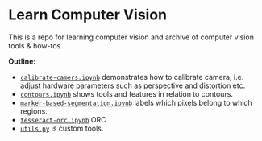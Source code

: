 # Learn Computer Vision

This is a repo for learning computer vision and archive of computer vision tools & how-tos.


**Outline:**

- [`calibrate-camers.ipynb`](calibrate-camera.ipynb) demonstrates how to calibrate camera, i.e. adjust hardware parameters such as perspective and distortion etc.
- [`contours.ipynb`](contours.ipynb) shows tools and features in relation to contours.
- [`marker-based-segmentation.ipynb`](marker-based-segmentation.ipynb) labels which pixels belong to which regions.
- [`tesseract-orc.ipynb`](tesseract-orc.ipynb) ORC
- [`utils.py`](utils.py) is custom tools.
